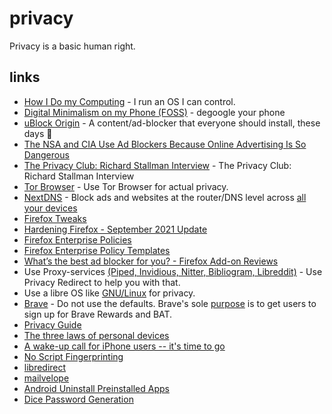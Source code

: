 # privacy

Privacy is a basic human right.

## links

- [How I Do my Computing](https://polarhive.ml/blog/how-i-do-my-computing) - I run an OS I can control.
- [Digital Minimalism on my Phone (FOSS)](https://polarhive.ml/blog/digital-minimalism-on-my-phone-foss) - degoogle your phone
- [uBlock Origin](https://ublockorigin.com) - A content/ad-blocker that everyone should install, these days 🤔
- [The NSA and CIA Use Ad Blockers Because Online Advertising Is So Dangerous](https://www.vice.com/en/article/93ypke/the-nsa-and-cia-use-ad-blockers-because-online-advertising-is-so-dangerous)
- [The Privacy Club: Richard Stallman Interview](https://piped.kavin.rocks/watch?v=L_hDDsidy-o) - The Privacy Club: Richard Stallman Interview
- [Tor Browser](https://www.torproject.org/download/) - Use Tor Browser for actual privacy.
- [NextDNS](https://nextdns.io/) - Block ads and websites at the router/DNS level across [all your devices](https://polarhive.ml/videos/notes/nextdns-dns-firewall-for-privacy)
- [Firefox Tweaks](https://wiki.archlinux.org/title/Firefox/Privacy)
- [Hardening Firefox - September 2021 Update](https://brainfucksec.github.io/hardening-firefox-sep-2021-update)
- [Firefox Enterprise Policies](https://support.mozilla.org/en-US/kb/managing-policies-linux-desktops)
- [Firefox Enterprise Policy Templates](https://github.com/mozilla/policy-templates)
- [What’s the best ad blocker for you? - Firefox Add-on Reviews](https://addons.mozilla.org/blog/whats-the-best-ad-blocker-for-you/)
- Use Proxy-services [(Piped, Invidious, Nitter, Bibliogram, Libreddit)](https://github.com/SimonBrazell/privacy-redirect) - Use Privacy Redirect to help you with that.
- Use a libre OS like [GNU/Linux](https://codeberg.org/polarhive/knowledge/src/branch/main/tech/linux.md) for privacy.
- [Brave](https://polarhive.ml/videos/notes/hardening-brave-browser) - Do not use the defaults. Brave's sole [purpose](https://polarhive.ml/blog/brave) is to get users to sign up for Brave Rewards and BAT.
- [Privacy Guide](https://anonymousplanet.org/guide.pdf)
- [The three laws of personal devices](https://alirezahayati.com/2021/12/18/the-three-laws-of-personal-devices/)
- [A wake-up call for iPhone users -- it's time to go](https://www.fsf.org/news/a-wake-up-call-for-iphone-users-its-time-to-go)
- [No Script Fingerprinting](https://noscriptfingerprint.com/)
- [libredirect](https://libredirect.github.io/)
- [mailvelope](https://mailvelope.com/en)
- [Android Uninstall Preinstalled Apps](https://odysee.com/@metalx1000:c/android-uninstall-preinstalled-apps:e)
- [Dice Password Generation](https://theintercept.com/2015/03/26/passphrases-can-memorize-attackers-cant-guess/)


